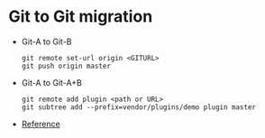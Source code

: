 # Git to Git migration

* Git-A to Git-B 
    ```
    git remote set-url origin <GITURL>
    git push origin master
    ```

* Git-A to Git-A+B
    ```
    git remote add plugin <path or URL>
    git subtree add --prefix=vendor/plugins/demo plugin master
    ```

* [Reference](https://medium.com/@porteneuve/mastering-git-subtrees-943d29a798ec)